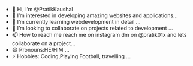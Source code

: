- 👋 Hi, I’m @PratikKaushal
- 👀 I’m interested in developing amazing websites and applications...
- 🌱 I’m currently learning webdevelopment in detail ...
- 💞️ I’m looking to collaborate on projects related to development ...
- 📫 How to reach me reach me on instagram dm on @pratik01x and lets collaborate on a project...
- 😄 Pronouns:HE/HIM ...
- ⚡ Hobbies: Coding,Playing Football, travelling  ...

<!---
PratikKaushal/PratikKaushal is a ✨ special ✨ repository because its `README.md` (this file) appears on your GitHub profile.
You can click the Preview link to take a look at your changes.
--->

